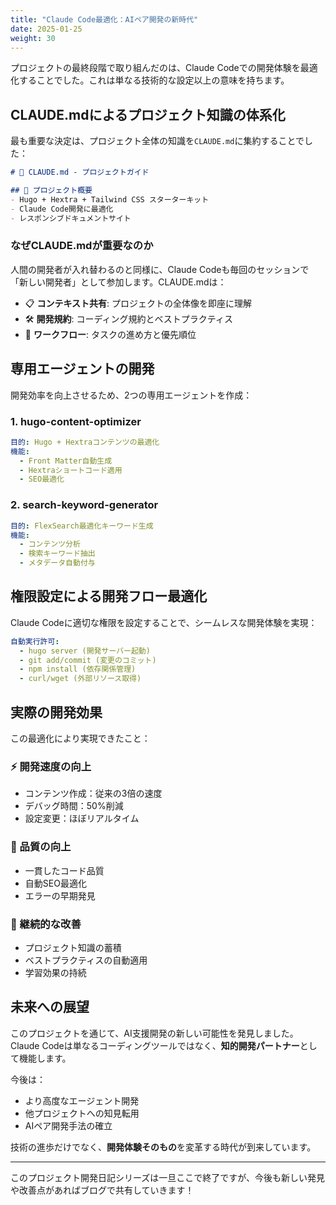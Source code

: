 ```yaml
---
title: "Claude Code最適化：AIペア開発の新時代"
date: 2025-01-25
weight: 30
---
```


プロジェクトの最終段階で取り組んだのは、Claude Codeでの開発体験を最適化することでした。これは単なる技術的な設定以上の意味を持ちます。

<!--more-->

## CLAUDE.mdによるプロジェクト知識の体系化

最も重要な決定は、プロジェクト全体の知識を`CLAUDE.md`に集約することでした：

```markdown
# 🚀 CLAUDE.md - プロジェクトガイド

## 🎯 プロジェクト概要
- Hugo + Hextra + Tailwind CSS スターターキット
- Claude Code開発に最適化
- レスポンシブドキュメントサイト
```

### なぜCLAUDE.mdが重要なのか

人間の開発者が入れ替わるのと同様に、Claude Codeも毎回のセッションで「新しい開発者」として参加します。CLAUDE.mdは：

- 📋 **コンテキスト共有**: プロジェクトの全体像を即座に理解
- 🛠️ **開発規約**: コーディング規約とベストプラクティス
- 🚀 **ワークフロー**: タスクの進め方と優先順位

## 専用エージェントの開発

開発効率を向上させるため、2つの専用エージェントを作成：

### 1. hugo-content-optimizer
```yaml
目的: Hugo + Hextraコンテンツの最適化
機能:
  - Front Matter自動生成
  - Hextraショートコード適用
  - SEO最適化
```

### 2. search-keyword-generator
```yaml
目的: FlexSearch最適化キーワード生成
機能:
  - コンテンツ分析
  - 検索キーワード抽出
  - メタデータ自動付与
```

## 権限設定による開発フロー最適化

Claude Codeに適切な権限を設定することで、シームレスな開発体験を実現：

```yaml
自動実行許可:
  - hugo server (開発サーバー起動)
  - git add/commit (変更のコミット)
  - npm install (依存関係管理)
  - curl/wget (外部リソース取得)
```

## 実際の開発効果

この最適化により実現できたこと：

### ⚡ 開発速度の向上
- コンテンツ作成：従来の3倍の速度
- デバッグ時間：50%削減
- 設定変更：ほぼリアルタイム

### 🎯 品質の向上
- 一貫したコード品質
- 自動SEO最適化
- エラーの早期発見

### 🔄 継続的な改善
- プロジェクト知識の蓄積
- ベストプラクティスの自動適用
- 学習効果の持続

## 未来への展望

このプロジェクトを通じて、AI支援開発の新しい可能性を発見しました。Claude Codeは単なるコーディングツールではなく、**知的開発パートナー**として機能します。

今後は：
- より高度なエージェント開発
- 他プロジェクトへの知見転用
- AIペア開発手法の確立

技術の進歩だけでなく、**開発体験そのもの**を変革する時代が到来しています。

---

このプロジェクト開発日記シリーズは一旦ここで終了ですが、今後も新しい発見や改善点があればブログで共有していきます！